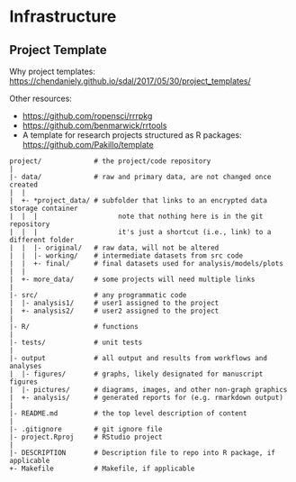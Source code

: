 

# Infrastructure

## Project Template

Why project templates: https://chendaniely.github.io/sdal/2017/05/30/project_templates/

Other resources:

- https://github.com/ropensci/rrrpkg
- https://github.com/benmarwick/rrtools
- A template for research projects structured as R packages: https://github.com/Pakillo/template

```
project/             # the project/code repository
|
|- data/             # raw and primary data, are not changed once created
|  |
|  +- *project_data/ # subfolder that links to an encrypted data storage container
|  |  |                    note that nothing here is in the git repository
|  |  |                    it's just a shortcut (i.e., link) to a different folder
|  |  |- original/   # raw data, will not be altered
|  |  |- working/    # intermediate datasets from src code
|  |  +- final/      # final datasets used for analysis/models/plots
|  |
|  +- more_data/     # some projects will need multiple links
|
|- src/              # any programmatic code
|  |- analysis1/     # user1 assigned to the project
|  +- analysis2/     # user2 assigned to the project
|
|- R/                # functions
|
|- tests/            # unit tests
|
|- output            # all output and results from workflows and analyses
|  |- figures/       # graphs, likely designated for manuscript figures
|  |- pictures/      # diagrams, images, and other non-graph graphics
|  +- analysis/      # generated reports for (e.g. rmarkdown output)
|
|- README.md         # the top level description of content
|
|- .gitignore        # git ignore file
|- project.Rproj     # RStudio project
|
|- DESCRIPTION       # Description file to repo into R package, if applicable
+- Makefile          # Makefile, if applicable
```
